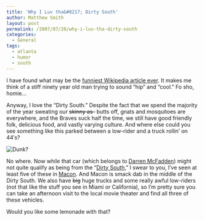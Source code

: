 ```yaml
---
title: 'Why I Luv tha&#8217; Dirty South'
author: Matthew Smith
layout: post
permalink: /2007/07/20/why-i-luv-tha-dirty-south
categories:
  - General
tags:
  - atlanta
  - humor
  - south
---
```

I have found what may be the [funniest Wikipedia article ever][1]. It makes me think of a stiff ninety year old man trying to sound &#8220;hip&#8221; and &#8220;cool.&#8221; Fo sho, homie&#8230;

Anyway, I love the &#8220;Dirty South.&#8221; Despite the fact that we spend the majority of the year sweating our <strike>skinny as-</strike> butts off, gnats and mosquitoes are everywhere, and the Braves suck half the time, we still have good friendly folk, delicious food, and vastly varying culture. And where else could you see something like this parked between a low-rider and a truck rollin&#8217; on 44&#8242;s?

<div>
  <div>
    <img src="http://digivation.net/wp-content/uploads/2007/07/dunk.jpg" alt="Dunk?" />
  </div>
</div>

No where. Now while that car (which belongs to [Darren McFadden][2]) might not quite qualify as being from the &#8220;[Dirty South][3],&#8221; I swear to you, I&#8217;ve seen at least five of these in [Macon][4]. And Macon is smack dab in the middle of the Dirty South. We also have <strike>big</strike> huge trucks and some really awful low-riders (not that like the stuff you see in Miami or California), so I&#8217;m pretty sure you can take an afternoon visit to the local movie theater and find all three of these vehicles.

Would you like some lemonade with that?

 [1]: http://en.wikipedia.org/wiki/Donk_%28automobile%29
 [2]: http://www.everydayshouldbesaturday.com/?p=3627
 [3]: http://en.wikipedia.org/wiki/Dirty_South
 [4]: http://en.wikipedia.org/wiki/Macon%2C_Georgia